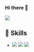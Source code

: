 ### Hi there 👋
<a href="pomoq324@gmail.com" target="_blank"><img src="https://img.shields.io/badge/pomoq324@gmail.com-EA4335?flat-square&logo=Gmail&logoColor=white"/></a>
## 📖 Skills
- <img src="https://img.shields.io/badge/JAVA-000000?flat-square&logo=IntelliJ IDEA&logoColor=white"/></a>
<img src="https://img.shields.io/badge/Spring-6DB33F?flat-square&logo=Spring&logoColor=white"/></a>
<img src="https://img.shields.io/badge/amazonaws-232F3E?flat-square&logo=amazonaws&logoColor=white"/></a>


<!--
**0324skdus/0324skdus** is a ✨ _special_ ✨ repository because its `README.md` (this file) appears on your GitHub profile.

Here are some ideas to get you started:

- 🔭 I’m currently working on ...
- 🌱 I’m currently learning ...
- 👯 I’m looking to collaborate on ...
- 🤔 I’m looking for help with ...
- 💬 Ask me about ...
- 📫 How to reach me: ...
- 😄 Pronouns: ...
- ⚡ Fun fact: ...
-->
